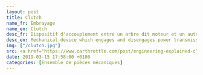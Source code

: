 ```yaml
---
layout: post
title: Clutch
name_fr: Embrayage
name_en: Clutch
desc_fr: Dispositif d'accouplement entre un arbre dit moteur et un autre dit récepteur. Du fait de sa transmission par adhérence, il permet une mise en charge progressive de l'accouplement ce qui évite les à-coups qui pourraient provoquer la rupture d'éléments de transmission ou l'arrêt du moteur dans le cas d'une transmission avec un moteur thermique.
desc_en: Mechanical device which engages and disengages power transmission especially from driving shaft to driven shaft.
img: ["/clutch.jpg"]
src: <a href="https://www.carthrottle.com/post/engineering-explained-clutch-basics-and-performance-clutches/" target="new">Source</a>
date: 2019-03-15 17:58:00 +0100
categories: [Ensemble de pièces mécaniques]
---
```

